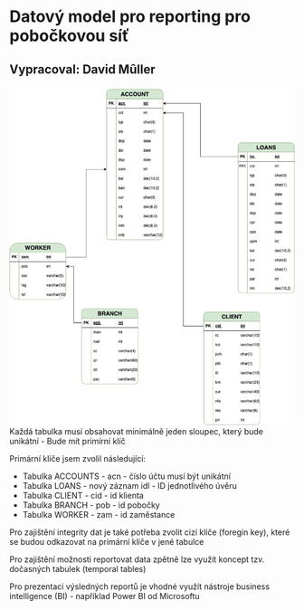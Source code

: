 # Datový model pro reporting pro pobočkovou síť
## Vypracoval: David Mûller
![datovy_model](CSOB_ukol.jpg "datovy_model")
Každá tabulka musí obsahovat minimálně jeden sloupec, který bude unikátní - Bude mít primírní klíč

Primární klíče jsem zvolil následující:

 - Tabulka ACCOUNTS -  acn - číslo účtu musí být unikátní
 - Tabulka LOANS -  nový záznam idl - ID jednotlivého úvěru
 - Tabulka CLIENT - cid - id klienta
 - Tabulka BRANCH - pob - id pobočky
 - Tabulka WORKER - zam - id zaměstance

Pro zajištění integrity dat je také potřeba zvolit cizí klíče (foregin key), které se budou odkazovat na primární klíče v jené tabulce

Pro zajištění možnosti reportovat data zpětně lze využít koncept tzv. dočasných tabulek (temporal tables)

Pro prezentaci výsledných reportů je vhodné využít nástroje business intelligence (BI) - například Power BI od Microsoftu
